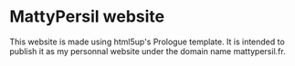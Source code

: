 # MattyPersil website
This website is made using html5up's Prologue template.
It is intended to publish it as my personnal website under the domain name mattypersil.fr.
